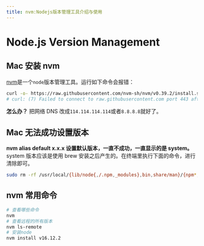 ```yaml
---
title: nvm:Nodejs版本管理工具介绍与使用
---
```


# Node.js Version Management

## Mac 安装 nvm

[nvm](https://github.com/nvm-sh/nvm)是一个`node`版本管理工具。运行如下命令会报错：

```bash
curl -o- https://raw.githubusercontent.com/nvm-sh/nvm/v0.39.2/install.sh | bash
# curl: (7) Failed to connect to raw.githubusercontent.com port 443 after 8 ms: Connection refused
```

**怎么办？** 把网络 DNS 改成`114.114.114.114`或者`8.8.8.8`就好了。

## Mac 无法成功设置版本

**nvm alias default x.x.x 设置默认版本，一直不成功，一直显示的是 system。**  
system 版本应该是使用 brew 安装之后产生的。在终端里执行下面的命令，进行清除即可。

```bash
sudo rm -rf /usr/local/{lib/node{,/.npm,_modules},bin,share/man}/{npm*,node*,man1/node*}
```

## nvm 常用命令

```bash
# 查看哪些命令
nvm
# 查看远程的所有版本
nvm ls-remote
# 安装node
nvm install v16.12.2

```
